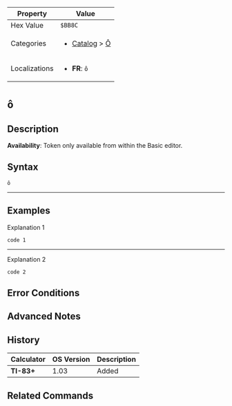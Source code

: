 | Property      | Value |
|---------------|-------|
| Hex Value     | `$BB8C`|
| Categories    | <ul><li>[Catalog](<../categories/Catalog.md>) > [Ô](<../categories/Catalog.md#Ô>)</li></ul> |
| Localizations | <ul><li><b>FR</b>: `ô`</li></ul> |

# `ô`

## Description



<b>Availability</b>: Token only available from within the Basic editor.

## Syntax
`ô`

<hr>

## Examples

Explanation 1
```ti-basic
code 1
```
---
Explanation 2
```ti-basic
code 2
```

## Error Conditions


## Advanced Notes


## History
| Calculator | OS Version | Description |
|------------|------------|-------------|
| <b>TI-83+</b> | 1.03 | Added

## Related Commands

    